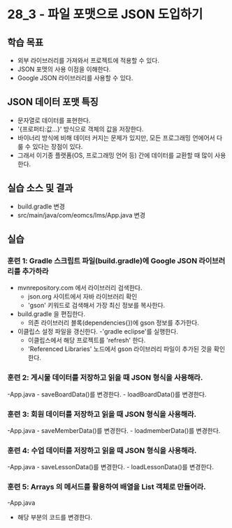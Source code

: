 # 28_3 - 파일 포맷으로 JSON 도입하기

## 학습 목표

- 외부 라이브러리를 가져와서 프로젝트에 적용할 수 있다.
- JSON 포맷의 사용 이점을 이해한다.
- Google JSON 라이브러리를 사용할 수 있다.


## JSON 데이터 포맷 특징

- 문자열로 데이터를 표현한다.
- '{프로퍼티:값...}' 방식으로 객체의 값을 저장한다.
- 바이너리 방식에 비해 데이터 커지는 문제가 있지만, 
   모든 프로그래밍 언에어서 다룰 수 있다는 장점이 있다.
- 그래서 이기종 플랫폼(OS, 프로그래밍 언어 등) 간에 데이터를 교환할 때 많이 사용한다.  
## 실습 소스 및 결과

- build.gradle 변경
- src/main/java/com/eomcs/lms/App.java 변경

## 실습

### 훈련 1: Gradle 스크립트 파일(build.gradle)에 Google JSON 라이브러리를 추가하라

- mvnrepository.com 에서 라이브러리 검색한다.
   - json.org 사이트에서 자바 라이브러리 확인
   - 'gson' 키워드로 검색해서 가장 최신 정보를 복사한다.
- build.gradle 을 편집한다.
   - 의존 라이브러리 블록(dependencies{})에 gson 정보를 추가한다.
- 이클립스 설정 파일을 갱신한다.
  -'gradle eclipse'를 실행한다.
  - 이클립스에서 해당 프로젝트를 'refresh' 한다.
  - 'Referenced Libraries' 노드에서 gson 라이브러리 파일이 추가된 것을 확인한다.
  
  
### 훈련 2: 게시물 데이터를 저장하고 읽을 때 JSON 형식을 사용해라.
  
  -App.java
    - saveBoardData()를 변경한다.
    - loadBoardData()를 변경한다.
    
    
### 훈련 3: 회원 데이터를 저장하고 읽을 때 JSON 형식을 사용해라.
  
  -App.java
    - saveMemberData()를 변경한다.
    - loadmemberData()를 변경한다.
    
    
### 훈련 4: 수업 데이터를 저장하고 읽을 때 JSON 형식을 사용해라.
  
  -App.java
    - saveLessonData()를 변경한다.
    - loadLessonData()를 변경한다.
    
### 훈련 5: Arrays 의 메서드를 활용하여 배열을 List 객체로 만들어라.

-App.java
 - 해당 부분의 코드를 변경한다.